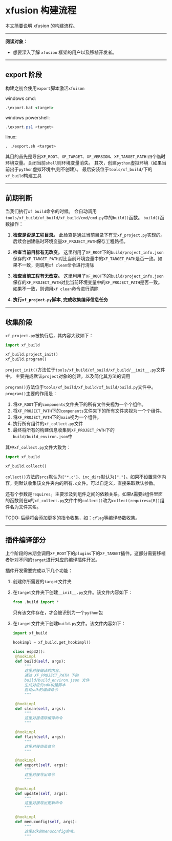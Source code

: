 # xfusion 构建流程

本文简要说明 xfusion 的构建流程。

---

**阅读对象：**

- 想要深入了解 `xfusion` 框架的用户以及移植开发者。

---

## export 阶段

构建之初会使用`export`脚本激活`xfuison`

windows cmd:

```cmd
.\export.bat <target>
```

windows powershell:

```powershell
.\export.ps1 <target>
```

linux:

```shell
. ./export.sh <target>
```

其目的首先是导出`XF_ROOT`、`XF_TARGET`、`XF_VERSION`、`XF_TARGET_PATH` 四个临时环境变量。关闭当前`shell`则环境变量消失。
其次，创建`python`虚拟环境（如果当前出于`python`虚拟环境中,则不创建）。
最后安装位于`tools/xf_build/`下的`xf_build`构建工具

---

## 前期判断

当我们执行`xf build`命令的时候。
会自动调用 `tools/xf_build/xf_build/xf_build/cmd/cmd.py`中的`build()`函数。
`build()`函数操作：

1. **检查是否是工程目录。**
   此检查是通过当前目录下有无`xf_project.py`实现的。
   后续会创建临时环境变量`XF_PROJECT_PATH`保存工程路径。

2. **检查当前目标有无改变。**
   这里利用了`XF_ROOT`下的`build/project_info.json`保存的`XF_TARGET_PATH`对比当前环境变量中的`XF_TARGET_PATH`是否一致。如果不一致，则调用`xf clean`命令进行清除

3. **检查当前工程有无改变。**
   这里利用了`XF_ROOT`下的`build/project_info.json`保存的`XF_PROJECT_PATH`对比当前环境变量中的`XF_PROJECT_PATH`是否一致。如果不一致，则调用`xf clean`命令进行清除

4. **执行`xf_project.py`脚本, 完成收集编译信息任务**

---

## 收集阶段

`xf_project.py`被执行后，其内容大致如下：

```python
import xf_build

xf_build.project_init()
xf_build.program()
```

`project_init()`方法位于`tools/xf_build/xf_build/xf_build/__init__.py`文件中。
主要完成默认`project`对象的创建，以及简化其方法的调用

`program()`方法位于`tools/xf_build/xf_build/xf_build/build.py`文件中。
`program()`主要的作用是：

1.  将`XF_ROOT`下的`components`文件夹下的所有文件夹视为一个个组件。
2.  将`XF_PROJECT_PATH`下的`components`文件夹下的所有文件夹视为一个个组件。
3.  将`XF_PROJECT_PATH`下的`main`视为一个组件。
4.  执行所有组件的`xf_collect.py`文件
5.  最终将所有的构建信息收集到`XF_PROJECT_PATH`下的`build/build_environ.json`中

其中`xf_collect.py`文件大致为：

```python
import xf_build

xf_build.collect()

```

`collect()`方法的`srcs`默认为`["*.c"]`、`inc_dirs`默认为`["."]`。如果不设置具体内容，则默认收集该文件夹内的所有`.c`文件。可以自定义，直接采取默认参数。

还有个参数是`requires`。主要涉及到组件之间的依赖关系。如果`A`需要`B`组件里面的函数则在`A`的`xf_collect.py`文件中的`collect()`改为`collect(requires=[B])`组件名为文件夹名。

TODO: 后续将会添加更多的指令收集，如：`cflag`等编译参数收集。

---

## 插件编译部分

上个阶段的末期会调用`XF_ROOT`下的`plugins`下的`XF_TARGET`插件。这部分需要移植者针对不同的`target`进行对应的编译插件开发。

插件开发需要完成以下几个功能：

1. 创建你所需要的`target`文件夹
2. 在`target`文件夹下创建`__init__.py`文件。该文件内容如下：
   ```python
   from .build import *
   ```
   只有该文件存在，才会被识别为一个`python`包
3. 在`target`文件夹下创建`build.py`文件。该文件内容如下：

   ```python
   import xf_build

   hookimpl = xf_build.get_hookimpl()

   class esp32():
    @hookimpl
    def build(self, args):
        """
        这里对接编译的内容。
        通过 XF_PROJECT_PATH 下的
        build/build_environ.json 文件
        生成对应的sdk构建脚本
        启动sdk的编译命令
        """

    @hookimpl
    def clean(self, args):
        """
        这里对接清除编译命令
        """

    @hookimpl
    def flash(self, args):
        """
        这里对接烧录命令
        """

    @hookimpl
    def export(self, args):
        """
        这里对接导出命令
        """

    @hookimpl
    def update(self, args):
        """
        这里对接导出更新命令
        """

    @hookimpl
    def menuconfig(self, args):
        """
        这里sdk的menuconfig命令。
        """
   ```
